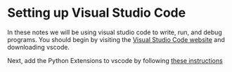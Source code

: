 # Setting up Visual Studio Code
In these notes we will be using visual studio code to write, run, and debug programs.
You should begin by visiting the [Visual Studio Code website](https://code.visualstudio.com/)
and downloading vscode.

Next, add the Python Extensions to vscode by following [these instructions](https://code.visualstudio.com/docs/python/python-tutorial)

